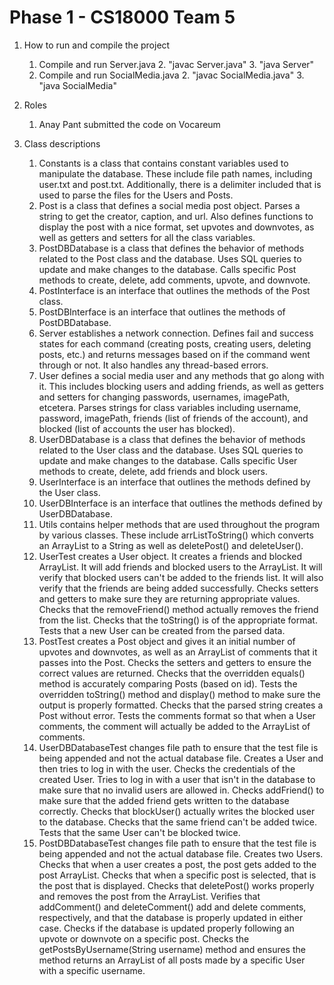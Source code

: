 # Phase 1 - CS18000 Team 5
1. How to run and compile the project
   1. Compile and run Server.java
      2. "javac Server.java"
      3. "java Server"
   2. Compile and run SocialMedia.java
      2. "javac SocialMedia.java"
      3. "java SocialMedia"

2. Roles
   1. Anay Pant submitted the code on Vocareum

3. Class descriptions
   1. Constants is a class that contains constant variables used to manipulate the database. These include file path names, including user.txt and post.txt. Additionally, there is a delimiter included that is used to parse the files for the Users and Posts.
   2. Post is a class that defines a social media post object. Parses a string to get the creator, caption, and url. Also defines functions to display the post with a nice format, set upvotes and downvotes, as well as getters and setters for all the class variables.
   3. PostDBDatabase is a class that defines the behavior of methods related to the Post class and the database. Uses SQL queries to update and make changes to the database. Calls specific Post methods to create, delete, add comments, upvote, and downvote.
   4. PostInterface is an interface that outlines the methods of the Post class.
   5. PostDBInterface is an interface that outlines the methods of PostDBDatabase.
   6. Server establishes a network connection. Defines fail and success states for each command (creating posts, creating users, deleting posts, etc.) and returns messages based on if the command went through or not. It also handles any thread-based errors.
   7. User defines a social media user and any methods that go along with it. This includes blocking users and adding friends, as well as getters and setters for changing passwords, usernames, imagePath, etcetera. Parses strings for class variables including username, password, imagePath, friends (list of friends of the account), and blocked (list of accounts the user has blocked).
   8. UserDBDatabase is a class that defines the behavior of methods related to the User class and the database. Uses SQL queries to update and make changes to the database. Calls specific User methods to create, delete, add friends and block users.
   9. UserInterface is an interface that outlines the methods defined by the User class.
   10. UserDBInterface is an interface that outlines the methods defined by UserDBDatabase.
   11. Utils contains helper methods that are used throughout the program by various classes. These include arrListToString() which converts an ArrayList to a String as well as deletePost() and deleteUser().
   12. UserTest creates a User object. It creates a friends and blocked ArrayList. It will add friends and blocked users to the ArrayList. It will verify that blocked users can't be added to the friends list. It will also verify that the friends are being added successfully. Checks setters and getters to make sure they are returning appropriate values. Checks that the removeFriend() method actually removes the friend from the list. Checks that the toString() is of the appropriate format. Tests that a new User can be created from the parsed data.
   13. PostTest creates a Post object and gives it an initial number of upvotes and downvotes, as well as an ArrayList of comments that it passes into the Post. Checks the setters and getters to ensure the correct values are returned. Checks that the overridden equals() method is accurately comparing Posts (based on id). Tests the overridden toString() method and display() method to make sure the output is properly formatted. Checks that the parsed string creates a Post without error. Tests the comments format so that when a User comments, the comment will actually be added to the ArrayList of comments.
   14. UserDBDatabaseTest changes file path to ensure that the test file is being appended and not the actual database file. Creates a User and then tries to log in with the user. Checks the credentials of the created User. Tries to log in with a user that isn't in the database to make sure that no invalid users are allowed in. Checks addFriend() to make sure that the added friend gets written to the database correctly. Checks that blockUser() actually writes the blocked user to the database. Checks that the same friend can't be added twice. Tests that the same User can't be blocked twice.
   15. PostDBDatabaseTest changes file path to ensure that the test file is being appended and not the actual database file. Creates two Users. Checks that when a user creates a post, the post gets added to the post ArrayList. Checks that when a specific post is selected, that is the post that is displayed. Checks that deletePost() works properly and removes the post from the ArrayList. Verifies that addComment() and deleteComment() add and delete comments, respectively, and that the database is properly updated in either case. Checks if the database is updated properly following an upvote or downvote on a specific post. Checks the getPostsByUsername(String username) method and ensures the method returns an ArrayList of all posts made by a specific User with a specific username.